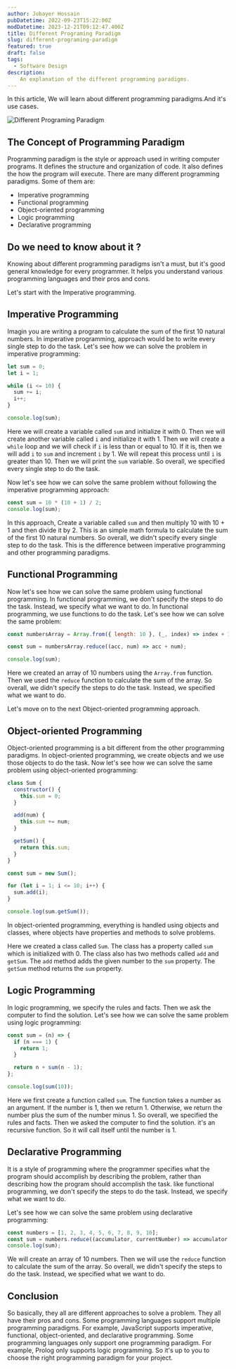 ```yaml
---
author: Jobayer Hossain
pubDatetime: 2022-09-23T15:22:00Z
modDatetime: 2023-12-21T09:12:47.400Z
title: Different Programing Paradigm
slug: different-programing-paradigm
featured: true
draft: false
tags:
  - Software Design
description:
    An explanation of the different programming paradigms.
---
```



In this article, We will learn about different programming paradigms.And it's use cases.

![Different Programing Paradigm](/content/different-programing-paradigm.png)

## The Concept of Programming Paradigm

Programming paradigm is the style or approach used in writing computer programs. It defines the structure and organization of code. It also defines the how the program will execute. There are many different programming paradigms. Some of them are:

- Imperative programming
- Functional programming
- Object-oriented programming
- Logic programming
- Declarative programming

## Do we need to know about it ?

Knowing about different programming paradigms isn't a must, but it's good general knowledge for every programmer. It helps you understand various programming languages and their pros and cons.

Let's start with the Imperative programming.

## Imperative Programming

Imagin you are writing a program to calculate the sum of the first 10 natural numbers. In imperative programming, approach would be to write every single step to do the task. Let's see how we can solve the problem in imperative programming:

```js
let sum = 0;
let i = 1;

while (i <= 10) {
  sum += i;
  i++;
}

console.log(sum);
```

Here we will create a variable called `sum` and initialize it with 0. Then we will create another variable called `i` and initialize it with 1. Then we will create a `while` loop and we will check if `i` is less than or equal to 10. If it is, then we will add `i` to `sum` and increment `i` by 1. We will repeat this process until `i` is greater than 10. Then we will print the `sum` variable. So overall, we specified every single step to do the task.

Now let's see how we can solve the same problem without following the imperative programming approach:

```js
const sum = 10 * (10 + 1) / 2;
console.log(sum);
```

In this approach, Create a variable called `sum` and then multiply 10 with 10 + 1 and then divide it by 2. This is an simple math formula to calculate the sum of the first 10 natural numbers. So overall, we didn't specify every single step to do the task. This is the difference between imperative programming and other programming paradigms.

## Functional Programming

Now let's see how we can solve the same problem using functional programming. In functional programming, we don't specify the steps to do the task. Instead, we specify what we want to do. In functional programming, we use functions to do the task. Let's see how we can solve the same problem:

```js
const numbersArray = Array.from({ length: 10 }, (_, index) => index + 1);

const sum = numbersArray.reduce((acc, num) => acc + num);

console.log(sum);

```

Here we created an array of 10 numbers using the `Array.from` function. Then we used the `reduce` function to calculate the sum of the array. So overall, we didn't specify the steps to do the task. Instead, we specified what we want to do.

Let's move on to the next Object-oriented programming approach.

## Object-oriented Programming

Object-oriented programming is a bit different from the other programming paradigms. In object-oriented programming, we create objects and we use those objects to do the task. Now let's see how we can solve the same problem using object-oriented programming:

```js
class Sum {
  constructor() {
    this.sum = 0;
  }

  add(num) {
    this.sum += num;
  }

  getSum() {
    return this.sum;
  }
}

const sum = new Sum();

for (let i = 1; i <= 10; i++) {
  sum.add(i);
}

console.log(sum.getSum());
```

In object-oriented programming, everything is handled using objects and classes, where objects have properties and methods to solve problems.

Here we created a class called `Sum`. The class has a property called `sum` which is initialized with 0. The class also has two methods called `add` and `getSum`. The `add` method adds the given number to the `sum` property. The `getSum` method returns the `sum` property.

## Logic Programming

In logic programming, we specify the rules and facts. Then we ask the computer to find the solution. Let's see how we can solve the same problem using logic programming:

```js
const sum = (n) => {
  if (n === 1) {
    return 1;
  }

  return n + sum(n - 1);
};

console.log(sum(10));
```

Here we first create a function called `sum`. The function takes a number as an argument. If the number is 1, then we return 1. Otherwise, we return the number plus the sum of the number minus 1. So overall, we specified the rules and facts. Then we asked the computer to find the solution. it's an recursive function. So it will call itself until the number is 1.

## Declarative Programming

It is a style of programming where the programmer specifies what the program should accomplish by describing the problem, rather than describing how the program should accomplish the task. like functional programming, we don't specify the steps to do the task. Instead, we specify what we want to do.

Let's see how we can solve the same problem using declarative programming:

```js
const numbers = [1, 2, 3, 4, 5, 6, 7, 8, 9, 10];
const sum = numbers.reduce((accumulator, currentNumber) => accumulator + currentNumber, 0);
console.log(sum);

```

We will create an array of 10 numbers. Then we will use the `reduce` function to calculate the sum of the array. So overall, we didn't specify the steps to do the task. Instead, we specified what we want to do.

## Conclusion

So basically, they all are different approaches to solve a problem. They all have their pros and cons. Some programming languages support multiple programming paradigms. For example, JavaScript supports imperative, functional, object-oriented, and declarative programming. Some programming languages only support one programming paradigm. For example, Prolog only supports logic programming. So it's up to you to choose the right programming paradigm for your project.
